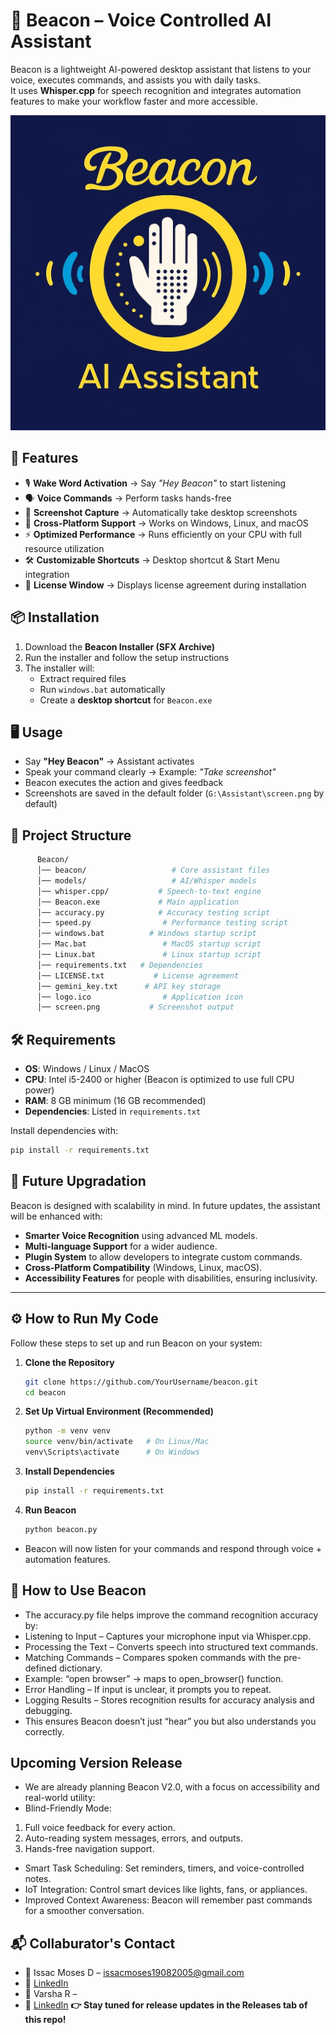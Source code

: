 # 🔹 Beacon – Voice Controlled AI Assistant  

Beacon is a lightweight AI-powered desktop assistant that listens to your voice, executes commands, and assists you with daily tasks.  
It uses **Whisper.cpp** for speech recognition and integrates automation features to make your workflow faster and more accessible.  

[![Beacon Logo](BEACON.png)](https://github.com/Issac-Moses/Beacon/blob/main/BEACON.png)


## 🚀 Features
- 🎙️ **Wake Word Activation** → Say *"Hey Beacon"* to start listening  
- 🗣️ **Voice Commands** → Perform tasks hands-free  
- 📸 **Screenshot Capture** → Automatically take desktop screenshots  
- 📂 **Cross-Platform Support** → Works on Windows, Linux, and macOS  
- ⚡ **Optimized Performance** → Runs efficiently on your CPU with full resource utilization  
- 🛠️ **Customizable Shortcuts** → Desktop shortcut & Start Menu integration  
- 📜 **License Window** → Displays license agreement during installation  



## 📦 Installation
1. Download the **Beacon Installer (SFX Archive)**  
2. Run the installer and follow the setup instructions  
3. The installer will:
   - Extract required files  
   - Run `windows.bat` automatically  
   - Create a **desktop shortcut** for `Beacon.exe`  



## 🖥️ Usage
- Say **"Hey Beacon"** → Assistant activates  
- Speak your command clearly → Example: *"Take screenshot"*  
- Beacon executes the action and gives feedback  
- Screenshots are saved in the default folder (`G:\Assistant\screen.png` by default)  



## 📁 Project Structure
```bash
      Beacon/
      │── beacon/                   # Core assistant files
      │── models/                   # AI/Whisper models
      │── whisper.cpp/           # Speech-to-text engine
      │── Beacon.exe             # Main application
      │── accuracy.py            # Accuracy testing script
      │── speed.py                # Performance testing script
      │── windows.bat          # Windows startup script
      │── Mac.bat                 # MacOS startup script
      │── Linux.bat               # Linux startup script
      │── requirements.txt   # Dependencies
      │── LICENSE.txt           # License agreement
      │── gemini_key.txt      # API key storage
      │── logo.ico                # Application icon
      │── screen.png           # Screenshot output
```

## 🛠️ Requirements
- **OS**: Windows / Linux / MacOS  
- **CPU**: Intel i5-2400 or higher (Beacon is optimized to use full CPU power)  
- **RAM**: 8 GB minimum (16 GB recommended)  
- **Dependencies**: Listed in `requirements.txt`  

Install dependencies with:
```bash
pip install -r requirements.txt
```
## 🔮 Future Upgradation  
Beacon is designed with scalability in mind. In future updates, the assistant will be enhanced with:  
- **Smarter Voice Recognition** using advanced ML models.  
- **Multi-language Support** for a wider audience.  
- **Plugin System** to allow developers to integrate custom commands.  
- **Cross-Platform Compatibility** (Windows, Linux, macOS).  
- **Accessibility Features** for people with disabilities, ensuring inclusivity.  

---

## ⚙️ How to Run My Code  

Follow these steps to set up and run Beacon on your system:  

1. **Clone the Repository**  
   ```bash
   git clone https://github.com/YourUsername/beacon.git
   cd beacon
   ```
2. **Set Up Virtual Environment (Recommended)**
   ```bash
   python -m venv venv
   source venv/bin/activate   # On Linux/Mac
   venv\Scripts\activate      # On Windows
   ```
3. **Install Dependencies**
   ```bash
   pip install -r requirements.txt
   ```
4. **Run Beacon**
   ```bash
   python beacon.py
   ```
- Beacon will now listen for your commands and respond through voice + automation features.

## 🎤 How to Use Beacon
- The accuracy.py file helps improve the command recognition accuracy by:
- Listening to Input – Captures your microphone input via Whisper.cpp.
- Processing the Text – Converts speech into structured text commands.
- Matching Commands – Compares spoken commands with the pre-defined dictionary.
- Example: “open browser” → maps to open_browser() function.
- Error Handling – If input is unclear, it prompts you to repeat.
- Logging Results – Stores recognition results for accuracy analysis and debugging.
- This ensures Beacon doesn’t just “hear” you but also understands you correctly.

## Upcoming Version Release
- We are already planning Beacon V2.0, with a focus on accessibility and real-world utility:
- Blind-Friendly Mode:
1. Full voice feedback for every action.
2. Auto-reading system messages, errors, and outputs.
3. Hands-free navigation support.
- Smart Task Scheduling: Set reminders, timers, and voice-controlled notes.
- IoT Integration: Control smart devices like lights, fans, or appliances.
- Improved Context Awareness: Beacon will remember past commands for a smoother conversation.
  
## 📬 Collaburator's Contact
- 📧 Issac Moses D – issacmoses19082005@gmail.com
- 💼 [LinkedIn](https://www.linkedin.com/in/i%EF%BD%93%EF%BD%93-a-c-m-%E5%8F%A3%EF%BD%93%E3%83%A2%EF%BD%93-d-12837831b/)
- 📧 Varsha R – 
- 💼 [LinkedIn](https://www.linkedin.com/in/varsha-rajmohan-ba395832a?lipi=urn%3Ali%3Apage%3Ad_flagship3_profile_view_base%3B8j8HHocuTEScbnVDAfgilw%3D%3D)
**👉 Stay tuned for release updates in the Releases tab of this repo!**
